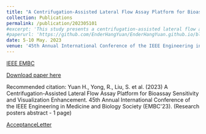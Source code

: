 ```yaml
---
title: "A Centrifugation-Assisted Lateral Flow Assay Platform for Bioassay Sensitivity and Visualization Enhancement"
collection: Publications
permalink: /publication/202305101
#excerpt: 'This study presents a centrifugation-assisted lateral flow assay (CLFA) platform that addresses the limited sensitivity and uncontrollable incubation time of traditional lateral flow assays (LFA). The CLFA platform generates a centrifugal force by controlling the motor to improve the flow rate controllability and optimize incubation time at the test line (T line). As a proof-of-concept, human chorionic gonadotropin (hCG) was chosen for quantification to validate the sensitivity and visualization enhancements. The centrifuged experiment group exhibits better linearity (R2=0.9795) with the logarithm of the concentration (0-2000 mIU/mL) than the uncentrifuged control group. And the T line intensity enhances by an average of 8.23%. Our CLFA platform potentially improves early screening and advances point-of-care testing development.'
#paperurl: 'https://github.com/EnderHangYuan/EnderHangYuan.github.io/blob/master/_publications/Manuscript_1-Page_1522.pdf'
date: 5-10 May. 2023
venue: '45th Annual International Conference of the IEEE Engineering in Medicine and Biology Society (EMBC)'
---
```


[IEEE EMBC](https://embc.embs.org/2023/)

[Download paper here](https://github.com/EnderHangYuan/EnderHangYuan.github.io/blob/master/_publications/Manuscript_1-Page_1522.pdf)

Recommended citation: Yuan H., Yong, R., Liu, S. et al. (2023) A Centrifugation-Assisted Lateral Flow Assay Platform for Bioassay Sensitivity and Visualization Enhancement. 45th Annual International Conference of the IEEE Engineering in Medicine and Biology Society (EMBC'23). (Research posters abstract - 1 page)

[AcceptanceLetter](https://github.com/EnderHangYuan/EnderHangYuan.github.io/blob/master/_publications/EMBC23_AcceptanceLetter_1970_176651.pdf)
